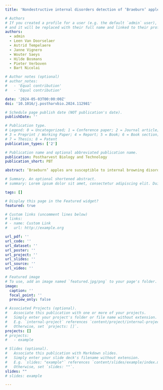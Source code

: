 ```yaml
---
title: 'Nondestructive internal disorders detection of ‘Braeburn’ apple fruit by X-ray dark-field imaging and machine learning'

# Authors
# If you created a profile for a user (e.g. the default `admin` user), write the username (folder name) here
# and it will be replaced with their full name and linked to their profile.
authors:
  - admin
  - Leen Van Doorselaer
  - Astrid Tempelaere
  - Janne Vignero
  - Wouter Saeys
  - Hilde Bosmans
  - Pieter Verboven
  - Bart Nicolai

# Author notes (optional)
# author_notes:
#   - 'Equal contribution'
#   - 'Equal contribution'

date: '2024-05-03T00:00:00Z'
doi: '10.1016/j.postharvbio.2024.112981'

# Schedule page publish date (NOT publication's date).
publishDate: ''

# Publication type.
# Legend: 0 = Uncategorized; 1 = Conference paper; 2 = Journal article;
# 3 = Preprint / Working Paper; 4 = Report; 5 = Book; 6 = Book section;
# 7 = Thesis; 8 = Patent
publication_types: ['2']

# Publication name and optional abbreviated publication name.
publication: Postharvest Biology and Technology
publication_short: PBT

abstract: ’Braeburn’ apples are susceptible to internal browning disorders when stored under controlled atmosphere (CA) conditions with unfavorable gas compositions. The progression of CA-related disorders in apple tissues is dy namic, noting a decrease in porosity during early storage due to cellular breakdown and pore flooding, and an increase in porosity in later stages due to structural collapse and cavity formation. Utilizing grating-based X-ray dark-field radiography, which leverages X-ray small-angle scattering to detect microstructural changes below the pixel scale, this study assesses the technique’s efficacy in identifying internal disorders in ’Braeburn’ apples at both early and later stages. A machine learning approach was applied to compare the diagnostic capabilities of dark-field imaging with those of X-ray absorption radiography at identical image resolutions. Results indicate that for early-stage disordered fruit detection, X-ray dark field radiography is 10 % more accurate than absorption radiography, regardless of the machine learning classifiers that were applied. In the later stage of browning, dark-field imaging performs similarly to absorption imaging. High-resolution micro-computed tomography scans suggested that the distinct detection performance of dark-field imaging may be attributed to the more pronounced microstructural differences between healthy and early-stage defective tissues than those between healthy and later-stage defective tissues. The insights from this work will guide the application of X-ray dark-field systems in fruit quality assurance, particularly in detecting internal disorders.

# Summary. An optional shortened abstract.
# summary: Lorem ipsum dolor sit amet, consectetur adipiscing elit. Duis posuere tellus ac convallis placerat. Proin tincidunt magna sed ex sollicitudin condimentum.

tags: []

# Display this page in the Featured widget?
featured: true

# Custom links (uncomment lines below)
# links:
# - name: Custom Link
#   url: http://example.org

url_pdf: ''
url_code: ''
url_dataset: ''
url_poster: ''
url_project: ''
url_slides: ''
url_source: ''
url_video: ''

# Featured image
# To use, add an image named `featured.jpg/png` to your page's folder.
image:
  caption: ''
  focal_point: ''
  preview_only: false

# Associated Projects (optional).
#   Associate this publication with one or more of your projects.
#   Simply enter your project's folder or file name without extension.
#   E.g. `internal-project` references `content/project/internal-project/index.md`.
#   Otherwise, set `projects: []`.
projects: []
# projects:
#   - example

# Slides (optional).
#   Associate this publication with Markdown slides.
#   Simply enter your slide deck's filename without extension.
#   E.g. `slides: "example"` references `content/slides/example/index.md`.
#   Otherwise, set `slides: ""`.
slides: ""
# slides: example

---
```


<!-- {{% callout note %}}
Click the _Cite_ button above to demo the feature to enable visitors to import publication metadata into their reference management software.
{{% /callout %}}

{{% callout note %}}
Create your slides in Markdown - click the _Slides_ button to check out the example.
{{% /callout %}} -->

<!-- Supplementary notes can be added here, including [code, math, and images](https://wowchemy.com/docs/writing-markdown-latex/). -->
